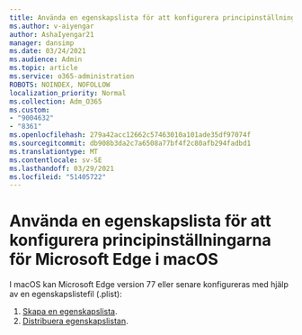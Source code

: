 ```yaml
---
title: Använda en egenskapslista för att konfigurera principinställningarna för Microsoft Edge i macOS
ms.author: v-aiyengar
author: AshaIyengar21
manager: dansimp
ms.date: 03/24/2021
ms.audience: Admin
ms.topic: article
ms.service: o365-administration
ROBOTS: NOINDEX, NOFOLLOW
localization_priority: Normal
ms.collection: Adm_O365
ms.custom:
- "9004632"
- "8361"
ms.openlocfilehash: 279a42acc12662c57463010a101ade35df97074f
ms.sourcegitcommit: db908b3da2c7a6508a77bf4f2c80afb294fadbd1
ms.translationtype: MT
ms.contentlocale: sv-SE
ms.lasthandoff: 03/29/2021
ms.locfileid: "51405722"
---
```

# <a name="use-a-property-list-to-configure-the-policy-settings-for-microsoft-edge-on-macos"></a>Använda en egenskapslista för att konfigurera principinställningarna för Microsoft Edge i macOS

I macOS kan Microsoft Edge version 77 eller senare konfigureras med hjälp av en egenskapslistefil (.plist):

1. [Skapa en egenskapslista](https://go.microsoft.com/fwlink/?linkid=2134726).
1. [Distribuera egenskapslistan](https://go.microsoft.com/fwlink/?linkid=2134727).
